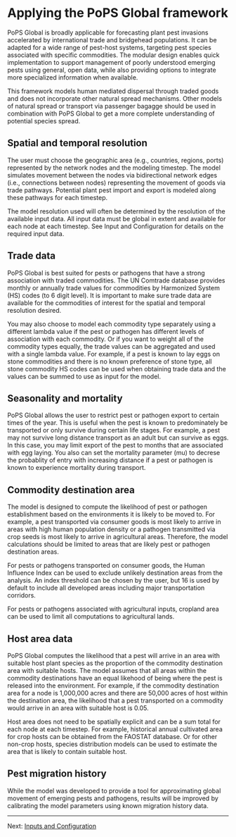 # Applying the PoPS Global framework

PoPS Global is broadly applicable for forecasting plant pest invasions accelerated by international trade and bridgehead populations. It can be adapted for a wide range of pest-host systems, targeting pest species associated with specific commodities. The modular design enables quick implementation to support management of poorly understood emerging pests using general, open data, while also providing options to integrate more specialized information when available.

This framework models human mediated dispersal through traded goods and does not incorporate other natural spread mechanisms. Other models of natural spread or transport via passenger bagagge should be used in combination with PoPS Global to get a more complete understanding of potential species spread.

## Spatial and temporal resolution
The user must choose the geographic area (e.g., countries, regions, ports) represented by the network nodes and the modeling timestep. The model simulates movement between the nodes via bidirectional network edges (i.e., connections between nodes) representing the movement of goods via trade pathways. Potential plant pest import and export is modeled along these pathways for each timestep.

The model resolution used will often be determined by the resolution of the available input data. All input data must be global in extent and available for each node at each timestep. See Input and Configuration for details on the required input data.

## Trade data
PoPS Global is best suited for pests or pathogens that have a strong association with traded commodities. The UN Comtrade database provides monthly or annually trade values for commodities by Harmonized System (HS) codes (to 6 digit level). It is important to make sure trade data are available for the commodities of interest for the spatial and temporal resolution desired.

You may also choose to model each commodity type separately using a different lambda value if the pest or pathogen has different levels of association with each commodity. Or if you want to weight all of the commodity types equally, the trade values can be aggregated and used with a single lambda value. For example, if a pest is known to lay eggs on stone commodities and there is no known preference of stone type, all stone commodity HS codes can be used when obtaining trade data and the values can be summed to use as input for the model.

## Seasonality and mortality
PoPS Global allows the user to restrict pest or pathogen export to certain times of the year. This is useful when the pest is known to predominately be transported or only survive during certain life stages. For example, a pest may not survive long distance transport as an adult but can survive as eggs. In this case, you may limit export of the pest to months that are associated with egg laying. You also can set the mortality parameter (mu) to decrese the probablity of entry with increasing distance if a pest or pathogen is known to experience mortality during transport.

## Commodity destination area
The model is designed to compute the likelihood of pest or pathogen establishment based on the environments it is likely to be moved to. For example, a pest transported via consumer goods is most likely to arrive in areas with high human population density or a pathogen transmitted via crop seeds is most likely to arrive in agricultural areas. Therefore, the model calculations should be limited to areas that are likely pest or pathogen destination areas.

For pests or pathogens transported on consumer goods, the Human Influence Index can be used to exclude unlikely destination areas from the analysis. An index threshold can be chosen by the user, but 16 is used by default to include all developed areas including major transportation corridors.

For pests or pathogens associated with agricultural inputs, cropland area can be used to limit all computations to agricultural lands.

## Host area data
PoPS Global computes the likelihood that a pest will arrive in an area with suitable host plant species as the proportion of the commodity destination area with suitable hosts. The model assumes that all areas within the commodity destinations have an equal likehood of being where the pest is released into the environment. For example, if the commodity destination area for a node is 1,000,000 acres and there are 50,000 acres of host within the destination area, the likelihood that a pest transported on a commodity would arrive in an area with suitable host is 0.05.

Host area does not need to be spatially explicit and can be a sum total for each node at each timestep. For example, historical annual cultivated area for crop hosts can be obtained from the FAOSTAT database. Or for other non-crop hosts, species distribution models can be used to estimate the area that is likely to contain suitable host.

## Pest migration history
While the model was developed to provide a tool for approximating global movement of emerging pests and pathogens, results will be improved by calibrating the model parameters using known migration history data.

---

Next: [Inputs and Configuration](inputs.md)